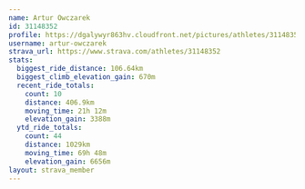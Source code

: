 ```yaml
---
name: Artur Owczarek
id: 31148352
profile: https://dgalywyr863hv.cloudfront.net/pictures/athletes/31148352/15906846/1/large.jpg
username: artur-owczarek
strava_url: https://www.strava.com/athletes/31148352
stats:
  biggest_ride_distance: 106.64km
  biggest_climb_elevation_gain: 670m
  recent_ride_totals:
    count: 10
    distance: 406.9km
    moving_time: 21h 12m
    elevation_gain: 3388m
  ytd_ride_totals:
    count: 44
    distance: 1029km
    moving_time: 69h 48m
    elevation_gain: 6656m
layout: strava_member
--- 
```

